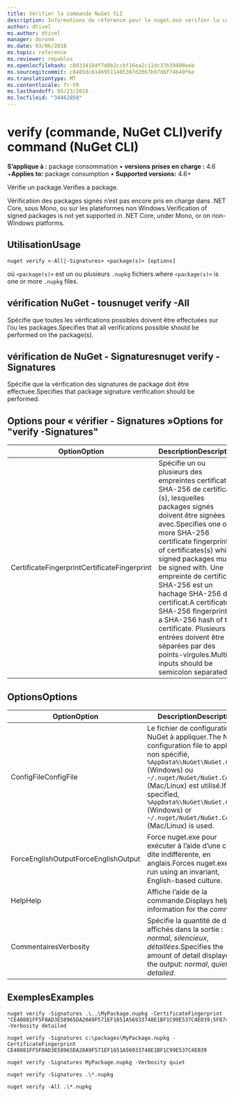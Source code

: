 ```yaml
---
title: Vérifier la commande NuGet CLI
description: Informations de référence pour le nuget.exe vérifier la commande
author: dtivel
ms.author: dtivel
manager: doronm
ms.date: 03/06/2018
ms.topic: reference
ms.reviewer: rmpablos
ms.openlocfilehash: c80334104f7d8b2ccbf16ea2c11dc37b39408eeb
ms.sourcegitcommit: c8485dc61469511485367d2067b97d6f74b49f6e
ms.translationtype: MT
ms.contentlocale: fr-FR
ms.lasthandoff: 05/23/2018
ms.locfileid: "34462850"
---
```

# <a name="verify-command-nuget-cli"></a><span data-ttu-id="cff69-103">verify (commande, NuGet CLI)</span><span class="sxs-lookup"><span data-stu-id="cff69-103">verify command (NuGet CLI)</span></span>

<span data-ttu-id="cff69-104">**S’applique à :** package consommation &bullet; **versions prises en charge :** 4.6 +</span><span class="sxs-lookup"><span data-stu-id="cff69-104">**Applies to:** package consumption &bullet; **Supported versions:** 4.6+</span></span>

<span data-ttu-id="cff69-105">Vérifie un package.</span><span class="sxs-lookup"><span data-stu-id="cff69-105">Verifies a package.</span></span>

<span data-ttu-id="cff69-106">Vérification des packages signés n’est pas encore pris en charge dans .NET Core, sous Mono, ou sur les plateformes non Windows.</span><span class="sxs-lookup"><span data-stu-id="cff69-106">Verification of signed packages is not yet supported in .NET Core, under Mono, or on non-Windows platforms.</span></span>

## <a name="usage"></a><span data-ttu-id="cff69-107">Utilisation</span><span class="sxs-lookup"><span data-stu-id="cff69-107">Usage</span></span>

```cli
nuget verify <-All|-Signatures> <package(s)> [options]
```

<span data-ttu-id="cff69-108">où `<package(s)>` est un ou plusieurs `.nupkg` fichiers.</span><span class="sxs-lookup"><span data-stu-id="cff69-108">where `<package(s)>` is one or more `.nupkg` files.</span></span>

## <a name="nuget-verify--all"></a><span data-ttu-id="cff69-109">vérification NuGet - tous</span><span class="sxs-lookup"><span data-stu-id="cff69-109">nuget verify -All</span></span>

<span data-ttu-id="cff69-110">Spécifie que toutes les vérifications possibles doivent être effectuées sur l’ou les packages.</span><span class="sxs-lookup"><span data-stu-id="cff69-110">Specifies that all verifications possible should be performed on the package(s).</span></span>

## <a name="nuget-verify--signatures"></a><span data-ttu-id="cff69-111">vérification de NuGet - Signatures</span><span class="sxs-lookup"><span data-stu-id="cff69-111">nuget verify -Signatures</span></span>

<span data-ttu-id="cff69-112">Spécifie que la vérification des signatures de package doit être effectuée.</span><span class="sxs-lookup"><span data-stu-id="cff69-112">Specifies that package signature verification should be performed.</span></span>

## <a name="options-for-verify--signatures"></a><span data-ttu-id="cff69-113">Options pour « vérifier - Signatures »</span><span class="sxs-lookup"><span data-stu-id="cff69-113">Options for "verify -Signatures"</span></span>

| <span data-ttu-id="cff69-114">Option</span><span class="sxs-lookup"><span data-stu-id="cff69-114">Option</span></span> | <span data-ttu-id="cff69-115">Description</span><span class="sxs-lookup"><span data-stu-id="cff69-115">Description</span></span> |
| --- | --- |
| <span data-ttu-id="cff69-116">CertificateFingerprint</span><span class="sxs-lookup"><span data-stu-id="cff69-116">CertificateFingerprint</span></span> | <span data-ttu-id="cff69-117">Spécifie un ou plusieurs des empreintes certificat SHA-256 de certificats (s), lesquelles packages signés doivent être signées avec.</span><span class="sxs-lookup"><span data-stu-id="cff69-117">Specifies one or more SHA-256 certificate fingerprints of certificates(s) which signed packages must be signed with.</span></span> <span data-ttu-id="cff69-118">Une empreinte de certificat SHA-256 est un hachage SHA-256 du certificat.</span><span class="sxs-lookup"><span data-stu-id="cff69-118">A certificate SHA-256 fingerprint is a SHA-256 hash of the certificate.</span></span> <span data-ttu-id="cff69-119">Plusieurs entrées doivent être séparées par des points-virgules.</span><span class="sxs-lookup"><span data-stu-id="cff69-119">Multiple inputs should be semicolon separated.</span></span> |

## <a name="options"></a><span data-ttu-id="cff69-120">Options</span><span class="sxs-lookup"><span data-stu-id="cff69-120">Options</span></span>

| <span data-ttu-id="cff69-121">Option</span><span class="sxs-lookup"><span data-stu-id="cff69-121">Option</span></span> | <span data-ttu-id="cff69-122">Description</span><span class="sxs-lookup"><span data-stu-id="cff69-122">Description</span></span> |
| --- | --- |
| <span data-ttu-id="cff69-123">ConfigFile</span><span class="sxs-lookup"><span data-stu-id="cff69-123">ConfigFile</span></span> | <span data-ttu-id="cff69-124">Le fichier de configuration NuGet à appliquer.</span><span class="sxs-lookup"><span data-stu-id="cff69-124">The NuGet configuration file to apply.</span></span> <span data-ttu-id="cff69-125">Si non spécifié, `%AppData%\NuGet\NuGet.Config` (Windows) ou `~/.nuget/NuGet/NuGet.Config` (Mac/Linux) est utilisé.</span><span class="sxs-lookup"><span data-stu-id="cff69-125">If not specified, `%AppData%\NuGet\NuGet.Config` (Windows) or `~/.nuget/NuGet/NuGet.Config` (Mac/Linux) is used.</span></span>|
| <span data-ttu-id="cff69-126">ForceEnglishOutput</span><span class="sxs-lookup"><span data-stu-id="cff69-126">ForceEnglishOutput</span></span> | <span data-ttu-id="cff69-127">Force nuget.exe pour exécuter à l’aide d’une culture dite indifférente, en anglais.</span><span class="sxs-lookup"><span data-stu-id="cff69-127">Forces nuget.exe to run using an invariant, English-based culture.</span></span> |
| <span data-ttu-id="cff69-128">Help</span><span class="sxs-lookup"><span data-stu-id="cff69-128">Help</span></span> | <span data-ttu-id="cff69-129">Affiche l’aide de la commande.</span><span class="sxs-lookup"><span data-stu-id="cff69-129">Displays help information for the command.</span></span> |
| <span data-ttu-id="cff69-130">Commentaires</span><span class="sxs-lookup"><span data-stu-id="cff69-130">Verbosity</span></span> | <span data-ttu-id="cff69-131">Spécifie la quantité de détails affichés dans la sortie : *normal*, *silencieux*, *détaillées*.</span><span class="sxs-lookup"><span data-stu-id="cff69-131">Specifies the amount of detail displayed in the output: *normal*, *quiet*, *detailed*.</span></span> |

## <a name="examples"></a><span data-ttu-id="cff69-132">Exemples</span><span class="sxs-lookup"><span data-stu-id="cff69-132">Examples</span></span>

```cli
nuget verify -Signatures .\..\MyPackage.nupkg -CertificateFingerprint "CE40881FF5F0AD3E58965DA20A9F571EF1651A56933748E1BF1C99E537C4E039;5F874AAF47BCB268A19357364E7FBB09D6BF9E8A93E1229909AC5CAC865802E2" -Verbosity detailed

nuget verify -Signatures c:\packages\MyPackage.nupkg -CertificateFingerprint CE40881FF5F0AD3E58965DA20A9F571EF1651A56933748E1BF1C99E537C4E039

nuget verify -Signatures MyPackage.nupkg -Verbosity quiet

nuget verify -Signatures .\*.nupkg

nuget verify -All .\*.nupkg

```